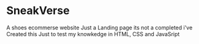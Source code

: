 # SneakVerse
A shoes ecommerse website
Just a Landing page 
its not a completed
i've Created this Just to test my knowkedge in HTML, CSS and JavaSript
